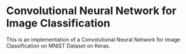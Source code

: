 # Convolutional Neural Network for Image Classification

This is an implementation of a Convolutional Neural Network for Image Classification on MNIST Dataset on Keras. 

